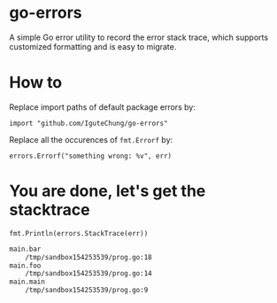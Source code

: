 # go-errors

A simple Go error utility to record the error stack trace, which supports customized formatting and is easy to migrate.

# How to

Replace import paths of default package errors by:

```
import "github.com/IguteChung/go-errors"
```

Replace all the occurences of `fmt.Errorf` by:

```
errors.Errorf("something wrong: %v", err)
```

# You are done, let's get the stacktrace

```
fmt.Println(errors.StackTrace(err))
```

```sh
main.bar
	/tmp/sandbox154253539/prog.go:18
main.foo
	/tmp/sandbox154253539/prog.go:14
main.main
	/tmp/sandbox154253539/prog.go:9
```
